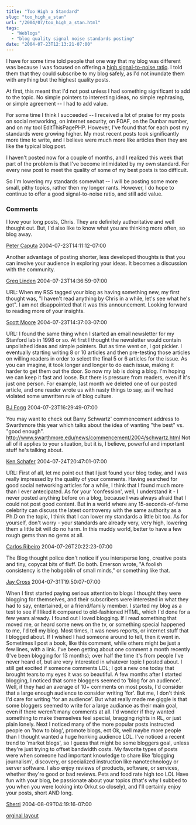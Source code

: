 ```yaml
---
title: "Too High a Standard"
slug: "too_high_a_stan"
url: "/2004/07/too_high_a_stan.html"
tags:
  - "Weblogs"
  - "blog quality signal noise standards posting"
date: "2004-07-23T12:13:21-07:00"
---
```

<p>I have for some time told people that one way that my blog was different was because I was focused on offering a <a href="http://en.wikipedia.org/wiki/Signal-to-noise_ratio">high signal-to-noise ratio</a>. I told them that they could subscribe to my blog safely, as I'd not inundate them with anything but the highest quality posts.</p>
<p>At first, this meant that I'd not post unless I had something significant to add to the topic. No simple pointers to interesting ideas, no simple rephrasing, or simple agreement -- I had to add value.</p>
<p>For some time I think I succeeded -- I received a lot of praise for my posts on social networking, on internet security, on FOAF, on the Dunbar number, and on my tool EditThisPagePHP. However, I've found that for each post my standards were growing higher. My most recent posts took significantly more time to write, and I believe were much more like articles then they are like the typical blog post.</p>
<p>I haven't posted now for a couple of months, and I realized this week that part of the problem is that I've become intimidated by my own standard. For every new post to meet the quality of some of my best posts is too difficult.</p>
<p>So I'm lowering my standards somewhat -- I will be posting some more small, pithy topics, rather then my longer rants. However, I do hope to continue to offer a good signal-to-noise ratio, and still add value.</p>
<footer><h3>Comments</h3>
<div class="u-comment h-cite">
<p class="p-content p-name">I love your long posts, Chris. They are definitely authoritative and well thought out. But, I'd also like to know what you are thinking more often, so blog away.
</p>
<a class="u-author h-card" href="http://worcester.typepad.com/pc4media">Peter Caputa</a>
<time class="dt-published" datetime="2004-07-23T14:11:12-07:00">2004-07-23T14:11:12-07:00</time>
</div>
<div class="u-comment h-cite">
<p class="p-content p-name">Another advantage of posting shorter, less developed thoughts is that you can involve your audience in exploring your ideas.  It becomes a discussion with the community.
</p>
<a class="u-author h-card" href="http://glinden.blogspot.com">Greg Linden</a>
<time class="dt-published" datetime="2004-07-23T14:36:59-07:00">2004-07-23T14:36:59-07:00</time>
</div>
<div class="u-comment h-cite">
<p class="p-content p-name">URL:
When my RSS tagged your blog as having something new, my first thought was, "I haven't read anything by Chris in a while, let's see what he's got".
I am not disappointed that it was this announcement. Looking forward to reading more of your insights.
</p>
<a class="u-author h-card" href="#">Scott Moore</a>
<time class="dt-published" datetime="2004-07-23T14:37:03-07:00">2004-07-23T14:37:03-07:00</time>
</div>
<div class="u-comment h-cite">
<p class="p-content p-name">URL:
I found the same thing when I started an email newsletter for my Stanford lab in 1998 or so. At first I thought the newsletter would contain unpolished ideas and simple pointers. But as time went on, I got pickier. I eventually starting writing 8 or 10 articles and then pre-testing those articles on willing readers in order to select the final 5 or 6 articles for the issue. As you can imagine, it took longer and longer to do each issue, making it harder to get them out the door.
So now my lab is doing a blog. I'm hoping we can keep it fast and loose. But there is pressure from readers, even if it's just one person. For example, last month we deleted one of our posted article, and one reader wrote us with nasty things to say, as if we had violated some unwritten rule of blog culture.
</p>
<a class="u-author h-card" href="#">BJ Fogg</a>
<time class="dt-published" datetime="2004-07-23T16:29:49-07:00">2004-07-23T16:29:49-07:00</time>
</div>
<div class="u-comment h-cite">
<p class="p-content p-name">You may want to check out Barry Schwartz' commencement address to Swarthmore this year which talks about the idea of wanting "the best" vs. "good enough".
<a href="http://www.swarthmore.edu/news/commencement/2004/schwartz.html">http://www.swarthmore.edu/news/commencement/2004/schwartz.html</a>
Not all of it applies to your situation, but it is, I believe, powerful and important stuff he's talking about.
</p>
<a class="u-author h-card" href="http://www.schafer.com/opinions/">Ken Schafer</a>
<time class="dt-published" datetime="2004-07-24T20:47:01-07:00">2004-07-24T20:47:01-07:00</time>
</div>
<div class="u-comment h-cite">
<p class="p-content p-name">URL:
First of all, let me point out that I just found your blog today, and I was really impressed by the quality of your comments. Having searched for good social networking articles for a while, I think that I found much more than I ever antecipated.
As for your 'confession', well, I understand it - I never posted anything before on a blog, because I was always afraid that I could not post good content. But in a world where any 15-seconds-of-fame celebrity can discuss the latest controversy with the same authority as a Ph.D on the topic, I think that I can lower my standards a little bit too. As for yourself, don't worry - your standards are already very, very high, lowering them a little bit will do no harm. In this muddy world, better to have a few rough gems than no gems at all.
</p>
<a class="u-author h-card" href="#">Carlos Ribeiro</a>
<time class="dt-published" datetime="2004-07-26T20:22:23-07:00">2004-07-26T20:22:23-07:00</time>
</div>
<div class="u-comment h-cite">
<p class="p-content p-name">The Blog thought police don't notice if you intersperse long, creative posts and tiny, copycat bits of fluff. Do both.
Emerson wrote, "A foolish consistency is the hobgoblin of small minds," or something like that.
</p>
<a class="u-author h-card" href="http://www.internettime.com">Jay Cross</a>
<time class="dt-published" datetime="2004-07-31T19:50:07-07:00">2004-07-31T19:50:07-07:00</time>
</div>
<div class="u-comment h-cite">
<p class="p-content p-name">When I first started paying serious attention to blogs I thought they were blogging for themselves, and their subscribers were interested in what they had to say, entertained, or a friend/family member.  I started my blog as a test to see if I liked it compared to old-fashioned HTML, which I'd done for a few years already.  I found out I loved blogging.  If I read something that moved me, or heard some news on the tv, or something special happened to me, I'd tell my blog.  Most times, it was news reports, or internet stuff that I blogged about.  If I wished I had someone around to tell, then it went in.  Sometimes I post a book, like this comment, while others might be just a few lines, with a link.
I've been getting about one comment a month recently (I've been blogging for 13 months); over half the time it's from people I've never heard of, but are very interested in whatever topic I posted about.  I still get excited if someone comments LOL; I got a new one today that brought tears to my eyes it was so beautiful.
A few months after I started blogging, I noticed  that some bloggers seemed to 'blog for an audience'.  Well, if they had an average of 10+ comments on most posts, I'd consider that a large enough audience to consider writing 'for'.  But me, I don't think I'd care for writing 'for an audience'.
But what really made me giggle is that some bloggers seemed to write for a large audiance as their main goal, even if there weren't many comments at all.  I'd wonder if they wanted something to make themselves feel special, bragging rights in RL, or just plain lonely.  Next I noticed many of the more popular posts instructed people on 'how to blog', promote blogs, ect  Ok, well maybe more people than I thought wanted a huge honking audience LOL.   I've noticed a recent trend to 'market blogs', so I guess that might be some bloggers goal, unless they're just trying to offset bandwidth costs.
My favorite types of posts were when someone had important knowledge to share like 'blogging journalism', discovery, or specialized instruction like nanotechnology or server software. I also enjoy reviews of products, software, or services, whether they're good or bad reviews.  Pets and food rate high too LOL
Have fun with your blog, be passionate about your topics (that's why I subbed to you when you were looking into Orkut so closely), and I'll certainly enjoy your posts, short AND long.
</p>
<a class="u-author h-card" href="http://shreela.f2o.org/blog/">Sherri</a>
<time class="dt-published" datetime="2004-08-09T04:19:16-07:00">2004-08-09T04:19:16-07:00</time>
</div>
</footer>
<p class="previous"><a href="/previous/2004/07/too_high_a_stan.html" rel="syndication">orginal layout</a></p>
